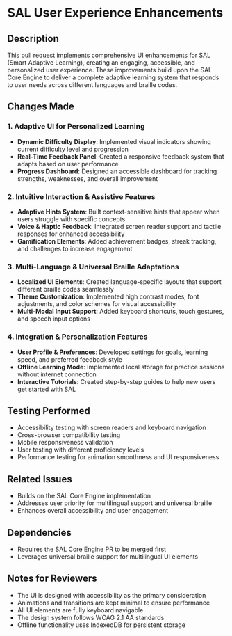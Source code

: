 # SAL User Experience Enhancements

## Description
This pull request implements comprehensive UI enhancements for SAL (Smart Adaptive Learning), creating an engaging, accessible, and personalized user experience. These improvements build upon the SAL Core Engine to deliver a complete adaptive learning system that responds to user needs across different languages and braille codes.

## Changes Made

### 1. Adaptive UI for Personalized Learning
- **Dynamic Difficulty Display**: Implemented visual indicators showing current difficulty level and progression
- **Real-Time Feedback Panel**: Created a responsive feedback system that adapts based on user performance
- **Progress Dashboard**: Designed an accessible dashboard for tracking strengths, weaknesses, and overall improvement

### 2. Intuitive Interaction & Assistive Features
- **Adaptive Hints System**: Built context-sensitive hints that appear when users struggle with specific concepts
- **Voice & Haptic Feedback**: Integrated screen reader support and tactile responses for enhanced accessibility
- **Gamification Elements**: Added achievement badges, streak tracking, and challenges to increase engagement

### 3. Multi-Language & Universal Braille Adaptations
- **Localized UI Elements**: Created language-specific layouts that support different braille codes seamlessly
- **Theme Customization**: Implemented high contrast modes, font adjustments, and color schemes for visual accessibility
- **Multi-Modal Input Support**: Added keyboard shortcuts, touch gestures, and speech input options

### 4. Integration & Personalization Features
- **User Profile & Preferences**: Developed settings for goals, learning speed, and preferred feedback style
- **Offline Learning Mode**: Implemented local storage for practice sessions without internet connection
- **Interactive Tutorials**: Created step-by-step guides to help new users get started with SAL

## Testing Performed
- Accessibility testing with screen readers and keyboard navigation
- Cross-browser compatibility testing
- Mobile responsiveness validation
- User testing with different proficiency levels
- Performance testing for animation smoothness and UI responsiveness

## Related Issues
- Builds on the SAL Core Engine implementation
- Addresses user priority for multilingual support and universal braille
- Enhances overall accessibility and user engagement

## Dependencies
- Requires the SAL Core Engine PR to be merged first
- Leverages universal braille support for multilingual UI elements

## Notes for Reviewers
- The UI is designed with accessibility as the primary consideration
- Animations and transitions are kept minimal to ensure performance
- All UI elements are fully keyboard navigable
- The design system follows WCAG 2.1 AA standards
- Offline functionality uses IndexedDB for persistent storage
